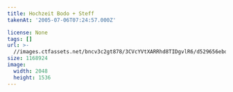 ```yaml
---
title: Hochzeit Bodo + Steff
takenAt: '2005-07-06T07:24:57.000Z'

license: None
tags: []
url: >-
  //images.ctfassets.net/bncv3c2gt878/3CVcYVtXARRhd8TIDgvlR6/d529656ebde0b3d492477be6e2099764/hochzeit-bodo--steff_4559741145_o
size: 1168924
image:
  width: 2048
  height: 1536
---
```

